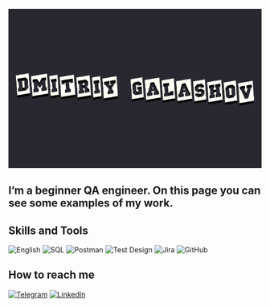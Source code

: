 [![Header](https://github.com/dgalashov/dgalashov/blob/main/assets/logoza.ru.png)](https://github.com/dgalashov/qa_profile)

## I’m a beginner QA engineer. On this page you can see some examples of my work.

## Skills and Tools
![English](https://img.shields.io/badge/-English(B1)-e8eaea?style=for-the-badge&logo=MicrosoftTranslator&logoColor=black)
![SQL](https://img.shields.io/badge/-SQL-e8eaea?style=for-the-badge&logo=PostgreSQL&logoColor=336791)
![Postman](https://img.shields.io/badge/-Postman-e8eaea?style=for-the-badge&logo=Postman&logoColor=ff7f27)
![Test Design](https://img.shields.io/badge/-TestDesing-e8eaea?style=for-the-badge)
![Jira](https://img.shields.io/badge/-Jira-e8eaea?style=for-the-badge&logo=JiraSoftware&logoColor=0052CC)
![GitHub](https://img.shields.io/badge/-GitHub-e8eaea?style=for-the-badge&logo=GitHub&logoColor=171515)


## How to reach me
[![Telegram](https://img.shields.io/badge/-Telegram-e8eaea?style=for-the-badge&logo=Telegram&logoColor=0088cc)](https://t.me/galdms)
[![LinkedIn](https://img.shields.io/badge/-LinkedIn-e8eaea?style=for-the-badge&logo=linkedin&logoColor=0077b5)](https://www.linkedin.com/in/dmitriy-g-411503259)


<!--
**dgalashov/dgalashov** is a ✨ _special_ ✨ repository because its `README.md` (this file) appears on your GitHub profile.

Here are some ideas to get you started:

- 🔭 I’m currently working on ...
- 🌱 I’m currently learning ...
- 👯 I’m looking to collaborate on ...
- 🤔 I’m looking for help with ...
- 💬 Ask me about ...
- 📫 How to reach me: ...
- 😄 Pronouns: ...
- ⚡ Fun fact: ...
-->
